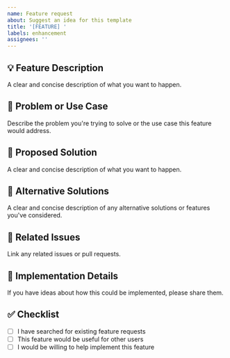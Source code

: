 ```yaml
---
name: Feature request
about: Suggest an idea for this template
title: '[FEATURE] '
labels: enhancement
assignees: ''
---
```


## 💡 Feature Description
A clear and concise description of what you want to happen.

## 🎯 Problem or Use Case
Describe the problem you're trying to solve or the use case this feature would address.

## 🔧 Proposed Solution
A clear and concise description of what you want to happen.

## 🌟 Alternative Solutions
A clear and concise description of any alternative solutions or features you've considered.

## 🔗 Related Issues
Link any related issues or pull requests.

## 📝 Implementation Details
If you have ideas about how this could be implemented, please share them.

## ✅ Checklist
- [ ] I have searched for existing feature requests
- [ ] This feature would be useful for other users
- [ ] I would be willing to help implement this feature 